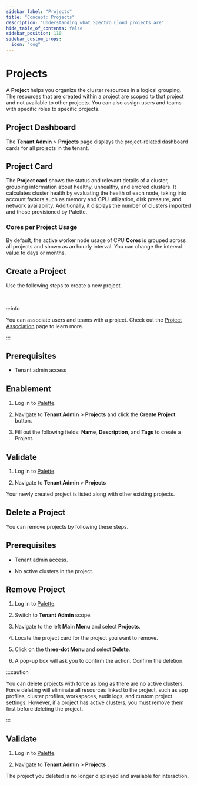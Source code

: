 ```yaml
---
sidebar_label: "Projects"
title: "Concept: Projects"
description: "Understanding what Spectro Cloud projects are"
hide_table_of_contents: false
sidebar_position: 110
sidebar_custom_props: 
  icon: "cog"
---
```





# Projects

A **Project** helps you organize the cluster resources in a logical grouping. The resources that are created within a project are scoped to that project and not available to other projects. You can also assign users and teams with specific roles to specific projects.

## Project Dashboard

The **Tenant Admin** > **Projects** page displays the project-related dashboard cards for all projects in the tenant. 


## Project Card

The **Project card** shows the status and relevant details of a cluster, grouping information about healthy, unhealthy, and errored clusters. It calculates cluster health by evaluating the health of each node, taking into account factors such as memory and CPU utilization, disk pressure, and network availability. Additionally, it displays the number of clusters imported and those provisioned by Palette.
### Cores per Project Usage

By default, the active worker node usage of CPU **Cores** is grouped across all projects and shown as an hourly interval. You can change the interval value to days or months.


## Create a Project

Use the following steps to create a new project.

<br />

:::info

You can associate users and teams with a project. Check out the [Project Association](/user-management/project-association) page to learn more.

:::

## Prerequisites

* Tenant admin access

## Enablement

1. Log in to [Palette](https://console.spectrocloud.com).


2. Navigate to **Tenant Admin** > **Projects** and click the **Create Project** button.


3. Fill out the following fields: **Name**, **Description**, and **Tags** to create a Project.

## Validate

1. Log in to [Palette](https://console.spectrocloud.com).


2. Navigate to **Tenant Admin** > **Projects** 

Your newly created project is listed along with other existing projects.


## Delete a Project


You can remove projects by following these steps.

## Prerequisites

* Tenant admin access.

* No active clusters in the project. 

## Remove Project

1. Log in to [Palette](https://console.spectrocloud.com).


2. Switch to **Tenant Admin** scope.


3. Navigate to the left **Main Menu** and select **Projects**.


4. Locate the project card for the project you want to remove.


5. Click on the **three-dot Menu** and select **Delete**.


6. A pop-up box will ask you to confirm the action. Confirm the deletion.


:::caution

You can delete projects with force as long as there are no active clusters. Force deleting will eliminate all resources linked to the project, such as app profiles, cluster profiles, workspaces, audit logs, and custom project settings. However, if a project has active clusters, you must remove them first before deleting the project.

:::


## Validate

1. Log in to [Palette](https://console.spectrocloud.com).


2. Navigate to **Tenant Admin** > **Projects** .

The project you deleted is no longer displayed and available for interaction.